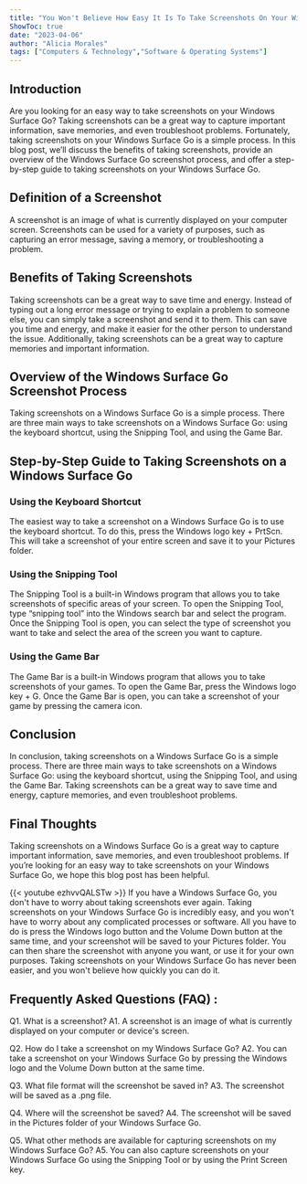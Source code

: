 ```yaml
---
title: "You Won't Believe How Easy It Is To Take Screenshots On Your Windows Surface Go!"
ShowToc: true 
date: "2023-04-06"
author: "Alicia Morales" 
tags: ["Computers & Technology","Software & Operating Systems"]
---
```

## Introduction

Are you looking for an easy way to take screenshots on your Windows Surface Go? Taking screenshots can be a great way to capture important information, save memories, and even troubleshoot problems. Fortunately, taking screenshots on your Windows Surface Go is a simple process. In this blog post, we’ll discuss the benefits of taking screenshots, provide an overview of the Windows Surface Go screenshot process, and offer a step-by-step guide to taking screenshots on your Windows Surface Go. 

## Definition of a Screenshot

A screenshot is an image of what is currently displayed on your computer screen. Screenshots can be used for a variety of purposes, such as capturing an error message, saving a memory, or troubleshooting a problem. 

## Benefits of Taking Screenshots

Taking screenshots can be a great way to save time and energy. Instead of typing out a long error message or trying to explain a problem to someone else, you can simply take a screenshot and send it to them. This can save you time and energy, and make it easier for the other person to understand the issue. Additionally, taking screenshots can be a great way to capture memories and important information. 

## Overview of the Windows Surface Go Screenshot Process

Taking screenshots on a Windows Surface Go is a simple process. There are three main ways to take screenshots on a Windows Surface Go: using the keyboard shortcut, using the Snipping Tool, and using the Game Bar. 

## Step-by-Step Guide to Taking Screenshots on a Windows Surface Go

### Using the Keyboard Shortcut

The easiest way to take a screenshot on a Windows Surface Go is to use the keyboard shortcut. To do this, press the Windows logo key + PrtScn. This will take a screenshot of your entire screen and save it to your Pictures folder. 

### Using the Snipping Tool

The Snipping Tool is a built-in Windows program that allows you to take screenshots of specific areas of your screen. To open the Snipping Tool, type “snipping tool” into the Windows search bar and select the program. Once the Snipping Tool is open, you can select the type of screenshot you want to take and select the area of the screen you want to capture. 

### Using the Game Bar

The Game Bar is a built-in Windows program that allows you to take screenshots of your games. To open the Game Bar, press the Windows logo key + G. Once the Game Bar is open, you can take a screenshot of your game by pressing the camera icon. 

## Conclusion

In conclusion, taking screenshots on a Windows Surface Go is a simple process. There are three main ways to take screenshots on a Windows Surface Go: using the keyboard shortcut, using the Snipping Tool, and using the Game Bar. Taking screenshots can be a great way to save time and energy, capture memories, and even troubleshoot problems. 

## Final Thoughts

Taking screenshots on a Windows Surface Go is a great way to capture important information, save memories, and even troubleshoot problems. If you’re looking for an easy way to take screenshots on your Windows Surface Go, we hope this blog post has been helpful.

{{< youtube ezhvvQALSTw >}} 
If you have a Windows Surface Go, you don't have to worry about taking screenshots ever again. Taking screenshots on your Windows Surface Go is incredibly easy, and you won't have to worry about any complicated processes or software. All you have to do is press the Windows logo button and the Volume Down button at the same time, and your screenshot will be saved to your Pictures folder. You can then share the screenshot with anyone you want, or use it for your own purposes. Taking screenshots on your Windows Surface Go has never been easier, and you won't believe how quickly you can do it.

## Frequently Asked Questions (FAQ) :
Q1. What is a screenshot?
A1. A screenshot is an image of what is currently displayed on your computer or device's screen.

Q2. How do I take a screenshot on my Windows Surface Go?
A2. You can take a screenshot on your Windows Surface Go by pressing the Windows logo and the Volume Down button at the same time.

Q3. What file format will the screenshot be saved in?
A3. The screenshot will be saved as a .png file.

Q4. Where will the screenshot be saved?
A4. The screenshot will be saved in the Pictures folder of your Windows Surface Go.

Q5. What other methods are available for capturing screenshots on my Windows Surface Go?
A5. You can also capture screenshots on your Windows Surface Go using the Snipping Tool or by using the Print Screen key.


